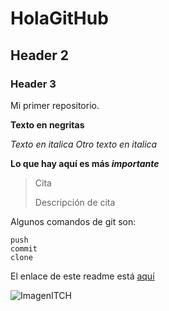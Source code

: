 # HolaGitHub
## Header 2
### Header 3

Mi primer repositorio.

**Texto en negritas**

*Texto en italica* _Otro texto en italica_

**Lo que hay aquí es más _importante_**

>Cita
>
>Descripción de cita

Algunos comandos de git son:
```
push
commit
clone
```
El enlace de este readme está [aquí](https://github.com/CarlosRubioTNM/HolaGithub/edit/main/README.md)

![ImagenITCH]()

